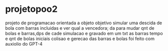 # projetopoo2
projeto de programacao orientada a objeto 
objetivo simular uma descida de bola com barras incluidas e ver qual a vencedora;
da para mudar qnt de bolas e barras,dps de cade simulacao e gravado em um txt as barras tempo e qnt de bolas iniciais
colisao e gerecao das barras e bolas foi feito com auxiolio do GPT-4